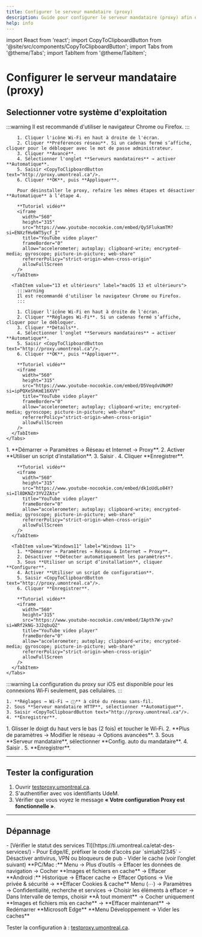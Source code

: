 ```yaml
---
title: Configurer le serveur mandataire (proxy)
description: Guide pour configurer le serveur mandataire (proxy) afin d'accéder aux ressources électroniques.
help: info
---
```


import React from 'react';
import CopyToClipboardButton from '@site/src/components/CopyToClipboardButton';
import Tabs from '@theme/Tabs';
import TabItem from '@theme/TabItem';

# Configurer le serveur mandataire (proxy)

## Selectionner votre système d'exploitation

<Tabs groupId="os-tabs">
  <TabItem value="macOS" label="macOS">
    <Tabs groupId="macOS">
      <TabItem value="12 et antérieurs" label="macOS 12 et antérieurs">
        :::warning
        Il est recommandé d'utiliser le navigateur Chrome ou Firefox.
        :::

        1. Cliquer l'icône Wi‑Fi en haut à droite de l'écran.  
        2. Cliquer **Préférences réseau**. Si un cadenas fermé s’affiche, cliquer pour le débloquer avec le mot de passe administrateur.  
        3. Cliquer **Avancé**.  
        4. Sélectionner l'onglet **Serveurs mandataires** → activer **Automatique**.  
        5. Saisir <CopyToClipboardButton text="http://proxy.umontreal.ca"/>.
        6. Cliquer **OK**, puis **Appliquer**.

        Pour désinstaller le proxy, refaire les mêmes étapes et désactiver **Automatique** à l’étape 4.

        **Tutoriel vidéo**  
        <iframe
          width="560"
          height="315"
          src="https://www.youtube-nocookie.com/embed/Qy5FlukamTM?si=ENXzfHv6WT5ycf_I"
          title="YouTube video player"
          frameBorder="0"
          allow="accelerometer; autoplay; clipboard-write; encrypted-media; gyroscope; picture-in-picture; web-share"
          referrerPolicy="strict-origin-when-cross-origin"
          allowFullScreen
        />
      </TabItem>

      <TabItem value="13 et ultérieurs" label="macOS 13 et ultérieurs">
        :::warning
        Il est recommandé d'utiliser le navigateur Chrome ou Firefox.
        :::

        1. Cliquer l'icône Wi‑Fi en haut à droite de l'écran.  
        2. Cliquer **Réglages Wi‑Fi**. Si un cadenas fermé s’affiche, cliquer pour le débloquer.  
        3. Cliquer **Détails**.  
        4. Sélectionner l'onglet **Serveurs mandataires** → activer **Automatique**.  
        5. Saisir <CopyToClipboardButton text="http://proxy.umontreal.ca"/>.
        6. Cliquer **OK**, puis **Appliquer**.

        **Tutoriel vidéo**  
        <iframe
          width="560"
          height="315"
          src="https://www.youtube-nocookie.com/embed/D5VeqdvUNdM?si=ipPQXeShKmE16XVY"
          title="YouTube video player"
          frameBorder="0"
          allow="accelerometer; autoplay; clipboard-write; encrypted-media; gyroscope; picture-in-picture; web-share"
          referrerPolicy="strict-origin-when-cross-origin"
          allowFullScreen
        />
      </TabItem>
    </Tabs>
  </TabItem>

  <TabItem value="Windows" label="Windows">
    <Tabs groupId="Windows">
      <TabItem value="Windows10" label="Windows 10">
        1. **Démarrer → Paramètres → Réseau et Internet → Proxy**.  
        2. Activer **Utiliser un script d’installation**.  
        3. Saisir <CopyToClipboardButton text="http://proxy.umontreal.ca"/>.  
        4. Cliquer **Enregistrer**.

        **Tutoriel vidéo**  
        <iframe
          width="560"
          height="315"
          src="https://www.youtube-nocookie.com/embed/dk1oUdLo84Y?si=Il8DKNZr3YV2ZAtv"
          title="YouTube video player"
          frameBorder="0"
          allow="accelerometer; autoplay; clipboard-write; encrypted-media; gyroscope; picture-in-picture; web-share"
          referrerPolicy="strict-origin-when-cross-origin"
          allowFullScreen
        />
      </TabItem>

      <TabItem value="Windows11" label="Windows 11">
        1. **Démarrer → Paramètres → Réseau & Internet → Proxy**.  
        2. Désactiver **Détecter automatiquement les paramètres**.  
        3. Sous **Utiliser un script d’installation**, cliquer **Configurer**.  
        4. Activer **Utiliser un script de configuration**.  
        5. Saisir <CopyToClipboardButton text="http://proxy.umontreal.ca"/>.  
        6. Cliquer **Enregistrer**.

        **Tutoriel vidéo**  
        <iframe
          width="560"
          height="315"
          src="https://www.youtube-nocookie.com/embed/IApth7W-yzw?si=WRf2kNG-3J2qbuQZ"
          title="YouTube video player"
          frameBorder="0"
          allow="accelerometer; autoplay; clipboard-write; encrypted-media; gyroscope; picture-in-picture; web-share"
          referrerPolicy="strict-origin-when-cross-origin"
          allowFullScreen
        />
      </TabItem>
    </Tabs>
  </TabItem>

  <TabItem value="iOS" label="iOS">
    :::warning
    La configuration du proxy sur iOS est disponible pour les connexions Wi‑Fi seulement, pas cellulaires.
    :::

    1. **Réglages → Wi‑Fi → ⓘ** à côté du réseau sans‑fil.  
    2. Sous **Serveur mandataire HTTP**, sélectionner **Automatique**.  
    3. Saisir <CopyToClipboardButton text="http://proxy.umontreal.ca"/>.  
    4. **Enregistrer**.
  </TabItem>

  <TabItem value="Android" label="Android">
    1. Glisser le doigt du haut vers le bas (2 fois) et toucher le Wi‑Fi.  
    2. **Plus de paramètres → Modifier le réseau → Options avancées**.  
    3. Sous **Serveur mandataire**, sélectionner **Config. auto du mandataire**.  
    4. Saisir <CopyToClipboardButton text="http://proxy.umontreal.ca"/>.  
    5. **Enregistrer**.
  </TabItem>
</Tabs>

---

## Tester la configuration

1. Ouvrir [testproxy.umontreal.ca](http://testproxy.umontreal.ca).  
2. S'authentifier avec vos identifiants UdeM.  
3. Vérifier que vous voyez le message **« Votre configuration Proxy est fonctionnelle »**.

---

## Dépannage

<Tabs>
  <TabItem value="Tous navigateurs" label="Tous les navigateurs">
  - [Vérifier le statut des services TI](https://ti.umontreal.ca/etat-des-services/)  
  - Pour Edge/IE, préfixer le code d’accès par `sim\ab12345`  
  - Désactiver antivirus, VPN ou bloqueurs de pub  
  - Vider le cache (voir l’onglet suivant)  
  </TabItem>

  <TabItem value="ViderCache" label="Vider le cache">
    <Tabs>
      <TabItem value="Chrome" label="Chrome">
      **PC/Mac :** Menu → Plus d’outils → Effacer les données de navigation → Cocher **Images et fichiers en cache** → Effacer  
      **Android :** Historique → Effacer cache → Effacer
      </TabItem>
      <TabItem value="Firefox" label="Firefox">
      Options → Vie privée & sécurité → **Effacer Cookies & cache**
      </TabItem>
      <TabItem value="Edge" label="Edge">
      Menu (⋯) → Paramètres → Confidentialité, recherche et services → Choisir les éléments à effacer  → Dans Intervalle de temps, choisir **À tout moment**  → Cocher uniquement **Images et fichiers mis en cache**  → **Effacer maintenant** → Redémarrer **Microsoft Edge**
      </TabItem>
      <TabItem value="Safari" label="Safari">
      **Menu Développement → Vider les caches**  
      </TabItem>
    </Tabs>
  </TabItem>
</Tabs>

Tester la configuration à : [testproxy.umontreal.ca](http://testproxy.umontreal.ca).  